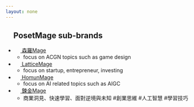 ```yaml
---
layout: none
---
```


<h2><img src="https://posetmage.com/Images/Icon/PosetMage.svg" Height="16" /> PosetMage sub-brands</h2>
<ul>
  <li><a href="https://shinra.posetmage.com/"><img src="https://posetmage.com/Images/Icon/ShinraMage.svg" Height="16" /> 森羅Mage</a>
    <ul>
      <li>focus on ACGN topics such as game design</li>
    </ul>
  </li>

  <li><a href="https://lattice.posetmage.com"><img src="https://posetmage.com/Images/Icon/LatticeMage.svg" Height="16" /> LatticeMage</a>
    <ul>
      <li>focus on startup, entrepreneur, investing</li>
    </ul>
  </li>

  <li><a href="https://homun.posetmage.com"><img src="https://posetmage.com/Images/Icon/HomunMage.svg" Height="16" /> HomunMage</a>
    <ul>
      <li>focus on AI related topics such as AIGC</li>
    </ul>
  </li>

  <li><a href="https://alchemy.posetmage.com"><img src="https://posetmage.com/Images/Icon/AlchemyMage.svg" Height="16" /> 鍊金Mage</a>
    <ul>
      <li>商業洞見、快速學習、面對逆境與未知 #創業思維 #人工智慧 #學習技巧</li>
    </ul>
  </li>
  
</ul>
